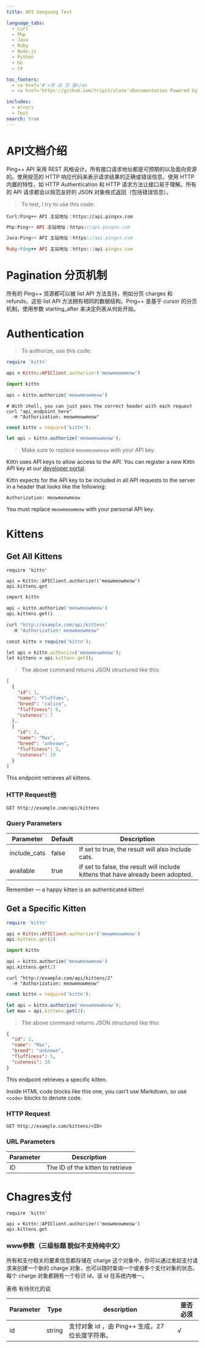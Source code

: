 ```yaml
---
title: API Songsong Test

language_tabs:
  - Curl
  - Php
  - Java
  - Ruby
  - Node.js
  - Python
  - Go
  - C#

toc_footers:
  - <a href='#'>测 试 页 面</a>
  - <a href='https://github.com/tripit/slate'>Documentation Powered by Slate</a>

includes:
  - errors
  - Test
search: true
---
```


# API文档介绍

Ping++ API 采用 REST 风格设计。所有接口请求地址都是可预期的以及面向资源的。使用规范的 HTTP 响应代码来表示请求结果的正确或错误信息。使用 HTTP 内置的特性，如 HTTP Authentication 和 HTTP 请求方法让接口易于理解。所有的 API 请求都会以规范友好的 JSON 对象格式返回（包括错误信息）。

> To test, I try to use this code:

```Curl
Curl:Ping++ API 主站地址：https://api.pingxx.com
```
```Php
Php:Ping++ API 主站地址：https://api.pingxx.com
```
```Java
Java:Ping++ API 主站地址：https://api.pingxx.com
```
```Ruby
Ruby:Ping++ API 主站地址：https://api.pingxx.com
```
# Pagination 分页机制

所有的 Ping++ 资源都可以被 list API 方法支持，例如分页 charges 和 refunds。这些 list API 方法拥有相同的数据结构。Ping++ 是基于 cursor 的分页机制，使用参数 starting_after 来决定列表从何处开始。

# Authentication

> To authorize, use this code:

```ruby
require 'kittn'

api = Kittn::APIClient.authorize!('meowmeowmeow')
```

```python
import kittn

api = kittn.authorize('meowmeowmeow')
```

```shell
# With shell, you can just pass the correct header with each request
curl "api_endpoint_here"
  -H "Authorization: meowmeowmeow"
```

```javascript
const kittn = require('kittn');

let api = kittn.authorize('meowmeowmeow');
```

> Make sure to replace `meowmeowmeow` with your API key.

Kittn uses API keys to allow access to the API. You can register a new Kittn API key at our [developer portal](http://example.com/developers).

Kittn expects for the API key to be included in all API requests to the server in a header that looks like the following:

`Authorization: meowmeowmeow`

<aside class="notice">
You must replace <code>meowmeowmeow</code> with your personal API key.
</aside>

# Kittens

## Get All Kittens

```Curl
require 'kittn'

api = Kittn::APIClient.authorize!('meowmeowmeow')
api.kittens.get
```

```Php
import kittn

api = kittn.authorize('meowmeowmeow')
api.kittens.get()
```

```Java
curl "http://example.com/api/kittens"
  -H "Authorization: meowmeowmeow"
```

```Ruby
const kittn = require('kittn');

let api = kittn.authorize('meowmeowmeow');
let kittens = api.kittens.get();
```

> The above command returns JSON structured like this:

```json
[
  {
    "id": 1,
    "name": "Fluffums",
    "breed": "calico",
    "fluffiness": 6,
    "cuteness": 7
  },
  {
    "id": 2,
    "name": "Max",
    "breed": "unknown",
    "fluffiness": 5,
    "cuteness": 10
  }
]
```

This endpoint retrieves all kittens.

### HTTP Request他

`GET http://example.com/api/kittens`

### Query Parameters

Parameter | Default | Description
--------- | ------- | -----------
include_cats | false | If set to true, the result will also include cats.
available | true | If set to false, the result will include kittens that have already been adopted.

<aside class="success">
Remember — a happy kitten is an authenticated kitten!
</aside>

## Get a Specific Kitten

```ruby
require 'kittn'

api = Kittn::APIClient.authorize!('meowmeowmeow')
api.kittens.get(2)
```

```python
import kittn

api = kittn.authorize('meowmeowmeow')
api.kittens.get(2)
```

```shell
curl "http://example.com/api/kittens/2"
  -H "Authorization: meowmeowmeow"
```

```javascript
const kittn = require('kittn');

let api = kittn.authorize('meowmeowmeow');
let max = api.kittens.get(2);
```

> The above command returns JSON structured like this:

```json
{
  "id": 2,
  "name": "Max",
  "breed": "unknown",
  "fluffiness": 5,
  "cuteness": 10
}
```

This endpoint retrieves a specific kitten.

<aside class="warning">Inside HTML code blocks like this one, you can't use Markdown, so use <code>&lt;code&gt;</code> blocks to denote code.</aside>

### HTTP Request

`GET http://example.com/kittens/<ID>`

### URL Parameters

Parameter | Description
--------- | -----------
ID | The ID of the kitten to retrieve

# Chagres支付


```Curl
require 'kittn'

api = Kittn::APIClient.authorize!('meowmeowmeow')
api.kittens.get
```
### www参数（三级标题 貌似不支持纯中文）

所有和支付相关的要素信息都存储在 charge 这个对象中，你可以通过发起支付请求来创建一个新的 charge 对象，也可以随时查询一个或者多个支付对象的状态。每个 charge 对象都拥有一个标识 id，该 id 在系统内唯一。

表格 有待优化的说

Parameter | Type |  description | 是否必须
--------- | ---- |  ---------------- | --------
id | string | 支付对象 id ，由 Ping++ 生成，27 位长度字符串。| √




